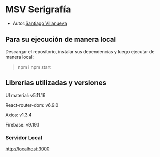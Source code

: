 # MSV Serigrafía 

- Autor:[Santiago Villanueva](https://github.com/SantiVillanueva)


## Para su ejecución de manera local

Descargar el repositorio, instalar sus dependencias y luego ejecutar de manera local:

> npm i
> npm start

## Librerias utilizadas y versiones
UI material: v5.11.16

React-router-dom: v6.9.0

Axios: v1.3.4

Firebase: v9.19.1


### Servidor Local
[http://localhost:3000](http://localhost:3000)

